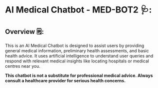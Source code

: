 # AI Medical Chatbot - MED-BOT2 🩺:

## Overview 🗒️:
This is an AI Medical Chatbot is designed to assist users by providing general medical information, preliminary health assessments, and basic health advice. It uses artificial intelligence to understand user queries and respond with relevant medical insights like locating hospitals or medical centres near you. 

**This chatbot is not a substitute for professional medical advice. Always consult a healthcare provider for serious health concerns.**


